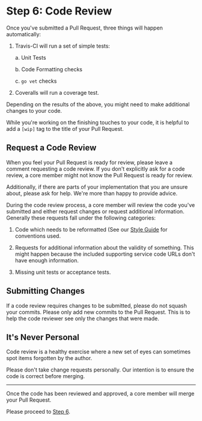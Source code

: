 Step 6: Code Review
===================

Once you've submitted a Pull Request, three things will happen automatically:

1. Travis-CI will run a set of simple tests:

    a. Unit Tests

    b. Code Formatting checks

    c. `go vet` checks

2. Coveralls will run a coverage test.

Depending on the results of the above, you might need to make additional
changes to your code.

While you're working on the finishing touches to your code, it is helpful
to add a `[wip]` tag to the title of your Pull Request.

Request a Code Review
---------------------

When you feel your Pull Request is ready for review, please leave a comment
requesting a code review. If you don't explicitly ask for a code review, a
core member might not know the Pull Request is ready for review.

Additionally, if there are parts of your implementation that you are unsure
about, please ask for help. We're more than happy to provide advice.

During the code review process, a core member will review the code you've
submitted and either request changes or request additional information.
Generally these requests fall under the following categories:

1. Code which needs to be reformatted (See our [Style Guide](/docs/STYLEGUIDE.md)
   for conventions used.

2. Requests for additional information about the validity of something. This
   might happen because the included supporting service code URLs don't have
   enough information.

3. Missing unit tests or acceptance tests.

Submitting Changes
------------------

If a code review requires changes to be submitted, please do not squash your
commits. Please only add new commits to the Pull Request. This is to help the
code reviewer see only the changes that were made.

It's Never Personal
-------------------

Code review is a healthy exercise where a new set of eyes can sometimes spot
items forgotten by the author.

Please don't take change requests personally. Our intention is to ensure the
code is correct before merging.

---

Once the code has been reviewed and approved, a core member will merge your
Pull Request.

Please proceed to [Step 6](step-06-congratulations.md).

